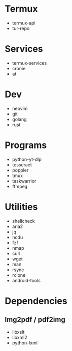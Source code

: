 # Termux
- termux-api
- tur-repo

# Services
- termux-services
- cronie
- at

# Dev
- neovim
- git
- golang
- rust

# Programs
- python-yt-dlp
- tesseract
- poppler
- tmux
- taskwarrior
- ffmpeg

# Utilities
- shellcheck
- aria2
- jq
- ncdu
- fzf
- nmap
- curl
- wget
- man
- rsync
- rclone
- android-tools

# Dependencies
## Img2pdf / pdf2img
- libxslt
- libxml2
- python-lxml
